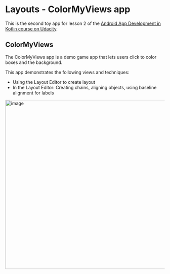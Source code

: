 # Layouts - ColorMyViews app

This is the second toy app for lesson 2 of the [Android App Development in Kotlin course on Udacity](https://www.udacity.com/course/???).

## ColorMyViews

The ColorMyViews app is a demo game app that lets users click to color boxes and the background.

This app demonstrates the following views and techniques:
* Using the Layout Editor to create layout
* In the Layout Editor: Creating chains, aligning objects, using baseline alignment for labels

<img width="533" alt="image" src="https://user-images.githubusercontent.com/30737946/190875002-b3e1c319-c9cd-4310-891b-7596d9664e2a.png">
